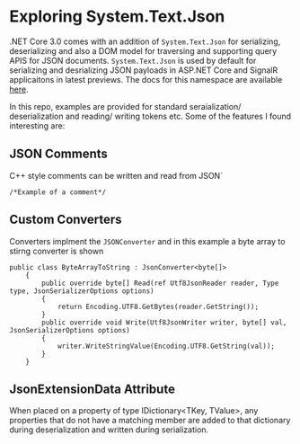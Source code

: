 # Exploring System.Text.Json 

.NET Core 3.0 comes with an addition of `System.Text.Json` for serializing, deserializing and also a DOM model for traversing and supporting query APIS for JSON documents. `System.Text.Json` is used by default for serializing and desrializing JSON payloads in ASP.NET Core  and SignalR applicaitons in latest previews. The docs for this namespace are available [here](https://docs.microsoft.com/en-us/dotnet/api/system.text.json?view=netcore-3.0).

In this repo, examples are provided for standard seraialization/ deserialization and reading/ writing tokens etc. Some of the features I found interesting are:

## JSON Comments
C++ style comments can be written and read from JSON`

`/*Example of a comment*/`

## Custom Converters
Converters implment the `JSONConverter` and in this example a byte array to stirng converter is shown
```
public class ByteArrayToString : JsonConverter<byte[]> 
    {
        public override byte[] Read(ref Utf8JsonReader reader, Type type, JsonSerializerOptions options)
        {
            return Encoding.UTF8.GetBytes(reader.GetString());
        }
        public override void Write(Utf8JsonWriter writer, byte[] val, JsonSerializerOptions options)
        {
            writer.WriteStringValue(Encoding.UTF8.GetString(val));
        }
    } 
```

## JsonExtensionData Attribute
 When placed on a property of type IDictionary<TKey, TValue>, any properties that do not have a matching member are added to that dictionary during deserialization and written during serialization.



